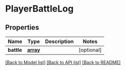 # PlayerBattleLog

## Properties
Name | Type | Description | Notes
------------ | ------------- | ------------- | -------------
**battle** | [**array**](.md) |  | [optional] 

[[Back to Model list]](../README.md#documentation-for-models) [[Back to API list]](../README.md#documentation-for-api-endpoints) [[Back to README]](../README.md)

